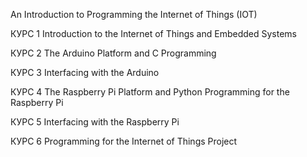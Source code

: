 An Introduction to Programming the Internet of Things (IOT)

КУРС 1
Introduction to the Internet of Things and Embedded Systems

КУРС 2
The Arduino Platform and C Programming

КУРС 3
Interfacing with the Arduino

КУРС 4
The Raspberry Pi Platform and Python Programming for the Raspberry Pi

КУРС 5
Interfacing with the Raspberry Pi

КУРС 6
Programming for the Internet of Things Project
